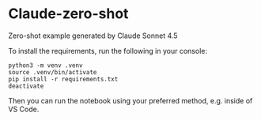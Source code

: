 # Claude-zero-shot

Zero-shot example generated by Claude Sonnet 4.5

To install the requirements, run the following in your console:
```
python3 -m venv .venv
source .venv/bin/activate
pip install -r requirements.txt
deactivate
```

Then you can run the notebook using your preferred method, e.g. inside of VS Code.
